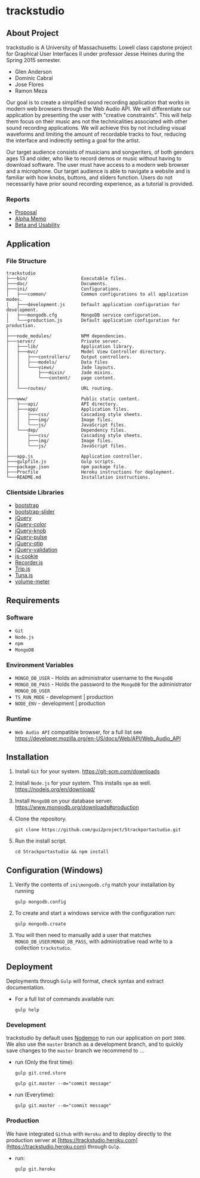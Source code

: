 # trackstudio

## About Project
trackstudio is A University of Massachusetts: Lowell class capstone project for Graphical User Interfaces II under professor Jesse Heines during the Spring 2015 semester.

- Glen Anderson
- Dominic Cabral
- Jose Flores
- Ramon Meza

Our goal is to create a simplified sound recording application that works in modern web browsers through the Web Audio API. We will differentiate our application by presenting the user with "creative constraints". This will help them focus on their music ans not the technicalities associated with other sound recording applications. We will achieve this by not including visual waveforms and limiting the amount of recordable tracks to four, reducing the interface and indirectly setting a goal for the artist.

Our target audience consists of musicians and songwriters, of both genders ages 13 and older, who like to record demos or music without having to download software. The user must have access to a modern web browser and a microphone. Our target audience is able to navigate a website and is familiar with how knobs, buttons, and sliders function. Users do not necessarily have prior sound recording experience, as a tutorial is provided.

### Reports
- [Proposal](https://trackstudio.herokuapp.com/api/get/doc/report-proposal)
- [Alpha Memo](https://trackstudio.herokuapp.com/api/get/doc/report-memo)
- [Beta and Usability](https://trackstudio.herokuapp.com/api/get/doc/report-usability)

## Application
### File Structure
```
trackstudio
├───bin/                    Executable files.
├───doc/                    Documents.
├───ini/                    Configurations.
│   ├───common/             Common configurations to all application modes.
│   ├───development.js      Default application configuration for development.
│   ├───mongodb.cfg         MongoDB service configuration.
│   └───production.js       Default application configuration for production.
│
├───node_modules/           NPM dependencies.
├───server/                 Private server.
│   ├───lib/                Application library.
│   ├───mvc/                Model View Controller directory.
│   │   ├───controllers/    Output controllers.
│   │   ├───models/         Data files
│   │   └───views/          Jade layouts.
│   │       ├───mixin/      Jade mixins.
│   │       └───content/    page content.
│   │
│   └───routes/             URL routing.
│
├───www/                    Public static content.
│   ├───api/                API directory.
│   ├───app/                Application files.
│   │   ├───css/            Cascading style sheets.
│   │   ├───img/            Image files.
│   │   └───js/             JavaScript files.
│   └───dep/                Dependency files.
│       ├───css/            Cascading style sheets.
│       ├───img/            Image files.
│       └───js/             JavaScript files.
│
├───app.js                  Application controller.
├───gulpfile.js             Gulp scripts.
├───package.json            npm package file.
├───Procfile                Heroku instructions for deployment.
└───README.md               Installation instructions.
```

### Clientside Libraries
- [bootstrap](http://getbootstrap.com)
- [bootstrap-slider](https://github.com/seiyria/bootstrap-slider)
- [jQuery](http://jquery.com)
- [jQuery-color](https://github.com/jquery/jquery-color)
- [jQuery-knob](https://github.com/aterrien/jQuery-Knob)
- [jQuery-pulse](https://github.com/jsoverson/jquery.pulse.js)
- [jQuery-qtip](http://qtip2.com/download)
- [jQuery-validation](https://github.com/jzaefferer/jquery-validation)
- [js-cookie](https://github.com/js-cookie/js-cookie)
- [Recorder.js](https://github.com/mattdiamond/Recorderjs)
- [Trip.js](https://github.com/EragonJ/Trip.js)
- [Tuna.js](https://github.com/Theodeus/tuna)
- [volume-meter](https://github.com/cwilso/volume-meter)

## Requirements

### Software
- `Git`
- `Node.js`
- `npm`
- `MongoDB`

### Environment Variables
- `MONGO_DB_USER` - Holds an administrator username to the `MongoDB`
- `MONGO_DB_PASS` - Holds the password to the `MongoDB` for the administrator `MONGO_DB_USER`
- `TS_RUN_MODE` - development | production
- `NODE_ENV` - development | production

### Runtime
- `Web Audio API` compatible browser, for a full list see
    https://developer.mozilla.org/en-US/docs/Web/API/Web_Audio_API

## Installation
1. Install `Git` for your system.
    https://git-scm.com/downloads

2. Install `Node.js` for your system. This installs `npm` as well.
    https://nodejs.org/en/download/

3. Install `MongoDB` on your database server.
    https://www.mongodb.org/downloads#production

4. Clone the repository.
    ```
    git clone https://github.com/gui2project/5trackportastudio.git
    ```

5. Run the install script.
    ```
    cd 5trackportastudio && npm install
    ```

## Configuration (Windows)
1. Verify the contents of `ini\mongodb.cfg` match your installation by running
    ```
    gulp mongodb.config
    ```

2. To create and start a windows service with the configuration run:
    ```
    gulp mongodb.create
    ```
3. You will then need to manually add a user that matches `MONGO_DB_USER`:`MONGO_DB_PASS`, with administrative read write to a collection `trackstudio`.

## Deployment
Deployments through `Gulp` will format, check syntax and extract documentation.
- For a full list of commands available run:
    ```
    gulp help
    ```

### Development
trackstudio by default uses [Nodemon](https://www.npmjs.com/package/nodemon) to run our application on port `3000`.
We also use the `master` branch as a development branch, and to quickly save changes to the `master` branch we recommend to ...

- run (Only the first time):

    ```
    gulp git.cred.store
    ```
    ```
    gulp git.master --m="commit message"
    ```
    
- run (Everytime):

    ```
    gulp git.master --m="commit message"
    ```

### Production
We have integrated `Github` with `Heroku` and to deploy directly to the production server at [https://trackstudio.heroku.com](https://trackstudio.heroku.com) through `Gulp`.
- run:

    ```
    gulp git.heroku
    ```
